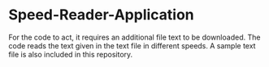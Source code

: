 # Speed-Reader-Application
For the code to act, it requires an additional file text to be downloaded.
The code reads the text given in the text file in different speeds. 
A sample text file is also included in this repository.
